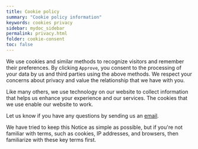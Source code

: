 ```yaml
---
title: Cookie policy
summary: "Cookie policy information"
keywords: cookies privacy
sidebar: mydoc_sidebar
permalink: privacy.html
folder: cookie-consent
toc: false
---
```



We use cookies and similar methods to recognize visitors and remember their preferences. By clicking `Approve`, you consent to the processing of your data by us and third parties using the above methods. We respect your concerns about privacy and value the relationship that we have with you.

Like many others, we use technology on our website to collect information that helps us enhance your experience and our services. The cookies that we use enable our website to work.

Let us know if you have any questions by sending us an <a href="mailto:sebastian.schwindt*AT*iws.uni-stuttgart.de">email</a>.

We have tried to keep this Notice as simple as possible, but if you're not familiar with terms, such as cookies, IP addresses, and browsers, then familiarize with these key terms first.